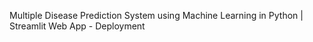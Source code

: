 Multiple Disease Prediction System using Machine Learning in Python | Streamlit Web App - Deployment
